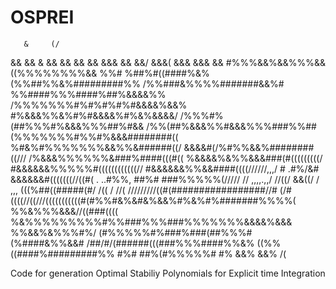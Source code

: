# OSPREI

       &     (/
   &&   &&    &
     &&   &&   &&
  &&   &&&  &&  &&/
     &&&( &&& &&& &&
        #%%%&&%&&%%%&&
             ((%%%%%%%%&&
          %%# %##%#((####%&%
           (%%##%%&%#########%%
            /%%###&%%%%#######&&%#
              %%####%%%####%##%&&&&%%
               /%%%%%%%#%#%#%#%#&&&&%&&%
                 #%&&&%%&%#%#&&&&%#%&%&&&&/
                  /%%%#%(##%%%#%&&&%%%##%#&&
                   /%%(##%&&&%%#&&&%%%###%%##
                    (%%%%%%%#%%#%&&&########((
                     %#&%#%%%%%%%&&%%&######((/
                      &&&&#(/%#%%&&%########((///
                        /%&&&%%%%%%&###%####(((#((
                         %&&&&%&%%&&&###(#(((((((((/
                          #&&&&&&%%%%%#((((((((((((//
                             #&&&&&&%%&&####((((//////,,,/ # .#%/&#
                                &&&&&&#(((((((//((#(  . ..#%%,   ##%#
                                 ###%%%%%(///// //  ,,,,.,,/ //((/
                                   &&((/    /    ,,,   (((%##((#####(#/
                                  /((  /  //( /////////((#(#################//#
                           (/#((((//((///(((((((((((#(#%%#&%&#&%&&%#%&%#%#######%%%%(
                       %%&%%%&&&//((###((((      %&%%%%%%%%%#%%###%%%###%%%%%%%&&&&%&&&
                   %%&&%&%%%#%/                        (#%%%%%#%###%###(##%%%#(%####&%%&&#
                                                              /##/#/(######(((###%%%####%%&%
                                                                         ((%%((####%#########%%
                                                                                #%# ##%(#%%%%%#  #%
                                                                                       &&% &&%    /(

Code for generation Optimal Stabiliy Polynomials for Explicit time Integration
